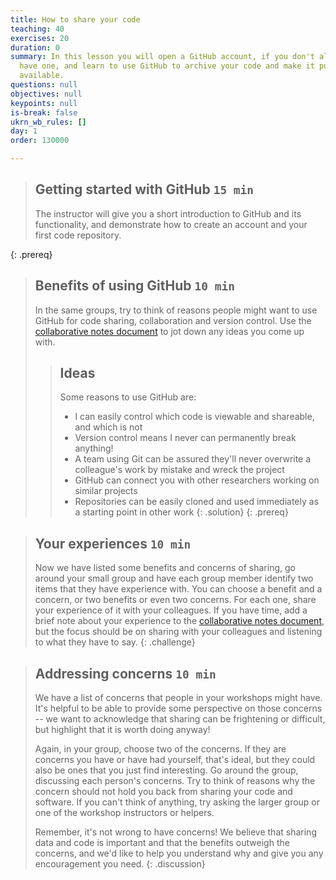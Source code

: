```yaml
---
title: How to share your code
teaching: 40
exercises: 20
duration: 0
summary: In this lesson you will open a GitHub account, if you don't already
  have one, and learn to use GitHub to archive your code and make it publicly
  available.
questions: null
objectives: null
keypoints: null
is-break: false
ukrn_wb_rules: []
day: 1
order: 130000

---
```

> ## Getting started with GitHub `15 min`
> The instructor will give you a short introduction to GitHub and its functionality, and demonstrate how to create an account and your first code repository.
> 
{: .prereq}

> ## Benefits of using GitHub `10 min`
> In the same groups, try to think of reasons people might want to use GitHub for code sharing, collaboration and version control.
> Use the <a href="{{ site.collaborative_notes }}" target="_blank">collaborative notes document</a>
> to jot down any ideas you come up with.
> > ## Ideas
> > Some reasons to use GitHub are:
> > - I can easily control which code is viewable and shareable, and which is not
> > - Version control means I never can permanently break anything!
> > - A team using Git can be assured they'll never overwrite a colleague's work by mistake and wreck the project
> > - GitHub can connect you with other researchers working on similar projects
> > - Repositories can be easily cloned and used immediately as a starting point in other work
> {: .solution}
{: .prereq}

> ## Your experiences `10 min`
> Now we have listed some benefits and concerns of sharing, go around your small group and have
> each group member identify two items that they have experience with.
> You can choose a benefit and a concern, or two benefits or even two concerns.
> For each one, share your experience of it with your colleagues.
> If you have time, add a brief note about your experience to the
> <a href="{{ site.collaborative_notes }}" target="_blank">collaborative notes document</a>,
> but the focus should be on sharing with your colleagues and listening to what they have to say.
{: .challenge}

> ## Addressing concerns `10 min`
> We have a list of concerns that people in your workshops might have.
> It's helpful to be able to provide some perspective on those concerns --
> we want to acknowledge that sharing can be frightening or difficult,
> but highlight that it is worth doing anyway!
>
> Again, in your group, choose two of the concerns. If they are concerns you have
> or have had yourself, that's ideal, but they could also be ones that you just
> find interesting.
> Go around the group, discussing each person's concerns.
> Try to think of reasons why the concern should not hold you back from
> sharing your code and software.
> If you can't think of anything, try asking the larger group or one of the
> workshop instructors or helpers.
>
> Remember, it's not wrong to have concerns! We believe that sharing data and code
> is important and that the benefits outweigh the concerns, and we'd like to help
> you understand why and give you any encouragement you need.
{: .discussion}
